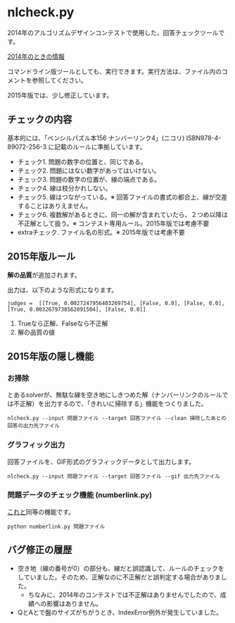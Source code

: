 # nlcheck.py

2014年のアルゴリズムデザインコンテストで使用した、回答チェックツールです。

[2014年のときの情報](http://www.sig-sldm.org/nlcheck.html)

コマンドライン版ツールとしても、実行できます。実行方法は、ファイル内のコメントを参照してください。

2015年版では、少し修正しています。

## チェックの内容

基本的には、「ペンシルパズル本156 ナンバーリンク4」(ニコリ) ISBN978-4-89072-256-3 に記載のルールに準拠しています。

- チェック1. 問題の数字の位置と、同じである。
- チェック2. 問題にはない数字があってはいけない。
- チェック3. 問題の数字の位置が、線の端点である。
- チェック4. 線は枝分かれしない。
- チェック5. 線はつながっている。※ 回答ファイルの書式の都合上、線が交差することはありえません。
- チェック6. 複数解があるときに、同一の解が含まれていたら、２つめ以降は不正解として扱う。※ コンテスト専用ルール。2015年版では考慮不要
- extraチェック. ファイル名の形式。※ 2015年版では考慮不要


## 2015年版ルール

**解の品質**が追加されます。

出力は、以下のような形式になります。

```
judges =  [[True, 0.0027247956403269754], [False, 0.0], [False, 0.0], [True, 0.0032679738562091504], [False, 0.0]]
```

1. Trueなら正解、Falseなら不正解
2. 解の品質の値

## 2015年版の隠し機能


### お掃除

とあるsolverが、無駄な線を空き地にしきつめた解（ナンバーリンクのルールでは不正解）を出力するので、「きれいに掃除する」機能をつくりました。

```
nlcheck.py --input 問題ファイル --target 回答ファイル --clean 掃除したあとの回答の出力先ファイル
```

### グラフィック出力

回答ファイルを、GIF形式のグラフィックデータとして出力します。

```
nlcheck.py --input 問題ファイル --target 回答ファイル --gif 出力先ファイル
```

### 問題データのチェック機能 (numberlink.py)

[これと](adc2015.md#curl-qcheck)同等の機能です。

```
python numberlink.py 問題ファイル
```



## バグ修正の履歴

- 空き地（線の番号が0）の部分も、線だと誤認識して、ルールのチェックをしていました。そのため、正解なのに不正解だと誤判定する場合がありました。
  - ちなみに、2014年のコンテストでは不正解はありませんでしたので、成績への影響はありません。
- QとAとで盤のサイズがちがうとき、IndexError例外が発生していました。



